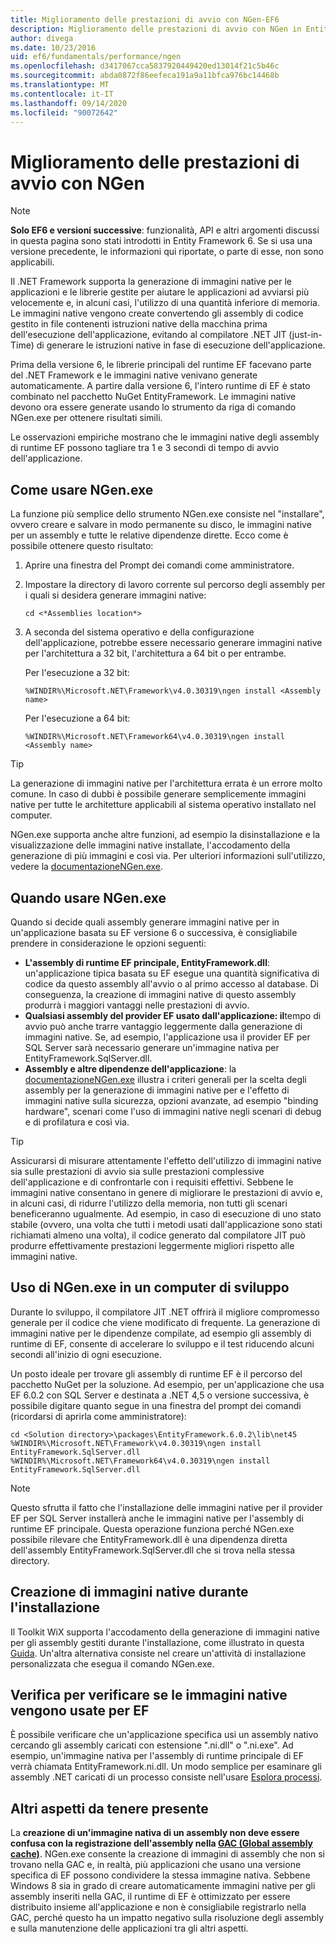 ```yaml
---
title: Miglioramento delle prestazioni di avvio con NGen-EF6
description: Miglioramento delle prestazioni di avvio con NGen in Entity Framework 6
author: divega
ms.date: 10/23/2016
uid: ef6/fundamentals/performance/ngen
ms.openlocfilehash: d3417067cca5837920449420ed13014f21c5b46c
ms.sourcegitcommit: abda0872f86eefeca191a9a11bfca976bc14468b
ms.translationtype: MT
ms.contentlocale: it-IT
ms.lasthandoff: 09/14/2020
ms.locfileid: "90072642"
---
```

# <a name="improving-startup-performance-with-ngen"></a>Miglioramento delle prestazioni di avvio con NGen
> [!NOTE]
> **Solo EF6 e versioni successive**: funzionalità, API e altri argomenti discussi in questa pagina sono stati introdotti in Entity Framework 6. Se si usa una versione precedente, le informazioni qui riportate, o parte di esse, non sono applicabili.  

Il .NET Framework supporta la generazione di immagini native per le applicazioni e le librerie gestite per aiutare le applicazioni ad avviarsi più velocemente e, in alcuni casi, l'utilizzo di una quantità inferiore di memoria. Le immagini native vengono create convertendo gli assembly di codice gestito in file contenenti istruzioni native della macchina prima dell'esecuzione dell'applicazione, evitando al compilatore .NET JIT (just-in-Time) di generare le istruzioni native in fase di esecuzione dell'applicazione.  

Prima della versione 6, le librerie principali del runtime EF facevano parte del .NET Framework e le immagini native venivano generate automaticamente. A partire dalla versione 6, l'intero runtime di EF è stato combinato nel pacchetto NuGet EntityFramework. Le immagini native devono ora essere generate usando lo strumento da riga di comando NGen.exe per ottenere risultati simili.  

Le osservazioni empiriche mostrano che le immagini native degli assembly di runtime EF possono tagliare tra 1 e 3 secondi di tempo di avvio dell'applicazione.  

## <a name="how-to-use-ngenexe"></a>Come usare NGen.exe  

La funzione più semplice dello strumento NGen.exe consiste nel "installare", ovvero creare e salvare in modo permanente su disco, le immagini native per un assembly e tutte le relative dipendenze dirette. Ecco come è possibile ottenere questo risultato:  

1. Aprire una finestra del Prompt dei comandi come amministratore.
2. Impostare la directory di lavoro corrente sul percorso degli assembly per i quali si desidera generare immagini native:

   ``` console
   cd <*Assemblies location*>  
   ```

3. A seconda del sistema operativo e della configurazione dell'applicazione, potrebbe essere necessario generare immagini native per l'architettura a 32 bit, l'architettura a 64 bit o per entrambe.

   Per l'esecuzione a 32 bit:

   ``` console
   %WINDIR%\Microsoft.NET\Framework\v4.0.30319\ngen install <Assembly name>  
   ```

   Per l'esecuzione a 64 bit:
  
   ``` console
   %WINDIR%\Microsoft.NET\Framework64\v4.0.30319\ngen install <Assembly name>  
   ```

> [!TIP]
> La generazione di immagini native per l'architettura errata è un errore molto comune. In caso di dubbi è possibile generare semplicemente immagini native per tutte le architetture applicabili al sistema operativo installato nel computer.  

NGen.exe supporta anche altre funzioni, ad esempio la disinstallazione e la visualizzazione delle immagini native installate, l'accodamento della generazione di più immagini e così via. Per ulteriori informazioni sull'utilizzo, vedere la [ documentazioneNGen.exe](https://msdn.microsoft.com/library/6t9t5wcf.aspx).  

## <a name="when-to-use-ngenexe"></a>Quando usare NGen.exe  

Quando si decide quali assembly generare immagini native per in un'applicazione basata su EF versione 6 o successiva, è consigliabile prendere in considerazione le opzioni seguenti:  

- **L'assembly di runtime EF principale, EntityFramework.dll**: un'applicazione tipica basata su EF esegue una quantità significativa di codice da questo assembly all'avvio o al primo accesso al database. Di conseguenza, la creazione di immagini native di questo assembly produrrà i maggiori vantaggi nelle prestazioni di avvio.  
- **Qualsiasi assembly del provider EF usato dall'applicazione: il**tempo di avvio può anche trarre vantaggio leggermente dalla generazione di immagini native. Se, ad esempio, l'applicazione usa il provider EF per SQL Server sarà necessario generare un'immagine nativa per EntityFramework.SqlServer.dll.  
- **Assembly e altre dipendenze dell'applicazione**: la [ documentazioneNGen.exe](https://msdn.microsoft.com/library/6t9t5wcf.aspx) illustra i criteri generali per la scelta degli assembly per la generazione di immagini native per e l'effetto di immagini native sulla sicurezza, opzioni avanzate, ad esempio "binding hardware", scenari come l'uso di immagini native negli scenari di debug e di profilatura e così via.  

> [!TIP]
> Assicurarsi di misurare attentamente l'effetto dell'utilizzo di immagini native sia sulle prestazioni di avvio sia sulle prestazioni complessive dell'applicazione e di confrontarle con i requisiti effettivi. Sebbene le immagini native consentano in genere di migliorare le prestazioni di avvio e, in alcuni casi, di ridurre l'utilizzo della memoria, non tutti gli scenari beneficeranno ugualmente. Ad esempio, in caso di esecuzione di uno stato stabile (ovvero, una volta che tutti i metodi usati dall'applicazione sono stati richiamati almeno una volta), il codice generato dal compilatore JIT può produrre effettivamente prestazioni leggermente migliori rispetto alle immagini native.  

## <a name="using-ngenexe-in-a-development-machine"></a>Uso di NGen.exe in un computer di sviluppo  

Durante lo sviluppo, il compilatore JIT .NET offrirà il migliore compromesso generale per il codice che viene modificato di frequente. La generazione di immagini native per le dipendenze compilate, ad esempio gli assembly di runtime di EF, consente di accelerare lo sviluppo e il test riducendo alcuni secondi all'inizio di ogni esecuzione.  

Un posto ideale per trovare gli assembly di runtime EF è il percorso del pacchetto NuGet per la soluzione. Ad esempio, per un'applicazione che usa EF 6.0.2 con SQL Server e destinata a .NET 4,5 o versione successiva, è possibile digitare quanto segue in una finestra del prompt dei comandi (ricordarsi di aprirla come amministratore):  

```console
cd <Solution directory>\packages\EntityFramework.6.0.2\lib\net45
%WINDIR%\Microsoft.NET\Framework\v4.0.30319\ngen install EntityFramework.SqlServer.dll
%WINDIR%\Microsoft.NET\Framework64\v4.0.30319\ngen install EntityFramework.SqlServer.dll
```  

> [!NOTE]
> Questo sfrutta il fatto che l'installazione delle immagini native per il provider EF per SQL Server installerà anche le immagini native per l'assembly di runtime EF principale. Questa operazione funziona perché NGen.exe possibile rilevare che EntityFramework.dll è una dipendenza diretta dell'assembly EntityFramework.SqlServer.dll che si trova nella stessa directory.  

## <a name="creating-native-images-during-setup"></a>Creazione di immagini native durante l'installazione  

Il Toolkit WiX supporta l'accodamento della generazione di immagini native per gli assembly gestiti durante l'installazione, come illustrato in questa [Guida](https://wixtoolset.org/documentation/manual/v3/howtos/files_and_registry/ngen_managed_assemblies.html). Un'altra alternativa consiste nel creare un'attività di installazione personalizzata che esegua il comando NGen.exe.  

## <a name="verifying-that-native-images-are-being-used-for-ef"></a>Verifica per verificare se le immagini native vengono usate per EF  

È possibile verificare che un'applicazione specifica usi un assembly nativo cercando gli assembly caricati con estensione ".ni.dll" o ".ni.exe". Ad esempio, un'immagine nativa per l'assembly di runtime principale di EF verrà chiamata EntityFramework.ni.dll. Un modo semplice per esaminare gli assembly .NET caricati di un processo consiste nell'usare [Esplora processi](https://technet.microsoft.com/sysinternals/bb896653).  

## <a name="other-things-to-be-aware-of"></a>Altri aspetti da tenere presente  

La **creazione di un'immagine nativa di un assembly non deve essere confusa con la registrazione dell'assembly nella [GAC (Global assembly cache)](https://msdn.microsoft.com/library/yf1d93sz.aspx)**. NGen.exe consente la creazione di immagini di assembly che non si trovano nella GAC e, in realtà, più applicazioni che usano una versione specifica di EF possono condividere la stessa immagine nativa. Sebbene Windows 8 sia in grado di creare automaticamente immagini native per gli assembly inseriti nella GAC, il runtime di EF è ottimizzato per essere distribuito insieme all'applicazione e non è consigliabile registrarlo nella GAC, perché questo ha un impatto negativo sulla risoluzione degli assembly e sulla manutenzione delle applicazioni tra gli altri aspetti.  
